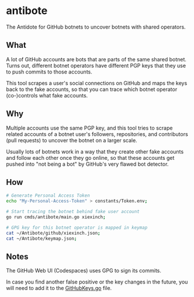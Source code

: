
# antibote

The Antidote for GitHub botnets to uncover botnets with shared operators.



## What

A lot of GitHub accounts are bots that are parts of the same
shared botnet. Turns out, different botnet operators have
different PGP keys that they use to push commits to those
accounts.

This tool scrapes a user's social connections on GitHub and
maps the keys back to the fake accounts, so that you can trace
which botnet operator (co-)controls what fake accounts.

## Why

Multiple accounts use the same PGP key, and this tool
tries to scrape related accounts of a botnet user's followers,
repositories, and contributors (pull requests) to uncover
the botnet on a larger scale.

Usually lots of botnets work in a way that they create other
fake accounts and follow each other once they go online, so
that these accounts get pushed into "not being a bot" by
GitHub's very flawed bot detector.

## How

```bash
# Generate Personal Access Token
echo "My-Personal-Access-Token" > constants/Token.env;

# Start tracing the botnet behind fake user account
go run cmds/antibote/main.go xiexinch;

# GPG key for this botnet operator is mapped in keymap
cat ~/Antibote/github/xiexinch.json;
cat ~/Antibote/keymap.json;
```


## Notes

The GitHub Web UI (Codespaces) uses GPG to sign its commits.

In case you find another false positive or the key changes in the future, you will need
to add it to the [GitHubKeys.go](constants/GitHubKeys.go) file.

